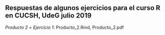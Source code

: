 ## Respuestas de algunos ejercicios para el curso R en CUCSH, UdeG julio 2019

*Producto 2* = *Ejercicio 1*: Producto_2.Rmd, Producto_2.pdf
